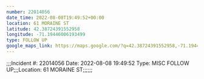 ```yaml
---
number: 22014056
date_time: 2022-08-08T19:49:52+00:00
location: 61 MORAINE ST
latitude: 42.38724391552958
longitude: -71.19446006193499
type: FOLLOW UP
google_maps_link: https://maps.google.com/?q=42.38724391552958,-71.19446006193499
---
```


;;;Incident #: 22014056  Date: 2022-08-08 19:49:52   Type: MISC FOLLOW UP;;;Location: 61 MORAINE ST;;;;;;
